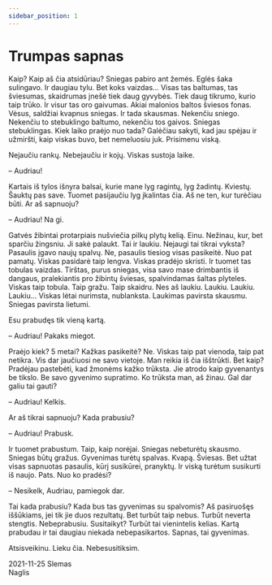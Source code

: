 ```yaml
---
sidebar_position: 1
---
```


# Trumpas sapnas

Kaip? Kaip aš čia atsidūriau? Sniegas pabiro ant žemės. Eglės šaka sulingavo. Ir daugiau tylu. Bet koks
vaizdas... Visas tas baltumas, tas šviesumas, skaidrumas įnešė tiek daug gyvybės. Tiek daug tikrumo, kurio
taip trūko. Ir visur tas oro gaivumas. Akiai malonios baltos šviesos fonas. Vėsus, saldžiai kvapnus sniegas.
Ir tada skausmas. Nekenčiu sniego. Nekenčiu to stebuklingo baltumo, nekenčiu tos gaivos. Sniegas
stebuklingas. Kiek laiko praėjo nuo tada? Galėčiau sakyti, kad jau spėjau ir užmiršti, kaip viskas buvo, bet
nemeluosiu juk. Prisimenu viską.

Nejaučiu rankų. Nebejaučiu ir kojų. Viskas sustoja laike.

– Audriau!

Kartais iš tylos išnyra balsai, kurie mane lyg ragintų, lyg žadintų. Kviestų. Šauktų pas save. Tuomet
pasijaučiu lyg įkalintas čia. Aš ne ten, kur turėčiau būti. Ar aš sapnuoju?

– Audriau! Na gi.

Gatvės žibintai protarpiais nušviečia pilkų plytų kelią. Einu. Nežinau, kur, bet sparčiu žingsniu. Ji sakė
palaukt. Tai ir laukiu. Nejaugi tai tikrai vyksta? Pasaulis įgavo naujų spalvų. Ne, pasaulis tiesiog visas
pasikeitė. Nuo pat pamatų. Viskas pasidarė taip lengva. Viskas pradėjo skristi. Ir tuomet tas tobulas vaizdas.
Tirštas, purus sniegas, visa savo mase drimbantis iš dangaus, pralekiantis pro žibintų šviesas, spalvindamas
šaltas plyteles. Viskas taip tobula. Taip gražu. Taip skaidru. Nes aš laukiu. Laukiu. Laukiu. Laukiu... Viskas
lėtai nurimsta, nublanksta. Laukimas pavirsta skausmu. Sniegas pavirsta lietumi.

Esu prabudęs tik vieną kartą.

– Audriau! Pakaks miegot.

Praėjo kiek? 5 metai? Kažkas pasikeitė? Ne. Viskas taip pat vienoda, taip pat netikra. Vis dar jaučiuosi ne
savo vietoje. Man reikia iš čia išštrūkti. Bet kaip? Pradėjau pastebėti, kad žmonėms kažko trūksta. Jie atrodo
kaip gyvenantys be tikslo. Be savo gyvenimo supratimo. Ko trūksta man, aš žinau. Gal dar galiu tai gauti?

– Audriau! Kelkis.

Ar aš tikrai sapnuoju? Kada prabusiu?

– Audriau! Prabusk.

Ir tuomet prabustum. Taip, kaip norėjai. Sniegas nebeturėtų skausmo. Sniegas būtų gražus. Gyvenimas
turėtų spalvas. Kvapą. Šviesas. Bet užtat visas sapnuotas pasaulis, kūrį susikūrei, pranyktų. Ir viską turėtum
susikurti iš naujo. Pats. Nuo ko pradėsi?

– Nesikelk, Audriau, pamiegok dar.

Tai kada prabusiu? Kada bus tas gyvenimas su spalvomis? Aš pasiruošęs iššūkiams, jei tik jie duos
rezultatų. Bet turbūt taip nebus. Turbūt neverta stengtis. Nebeprabusiu. Susitaikyt? Turbūt tai vienintelis
kelias. Kartą prabudau ir tai daugiau niekada nebepasikartos. Sapnas, tai gyvenimas.

Atsisveikinu. Lieku čia. Nebesusitiksim.

2021-11-25 Slemas  
Naglis
